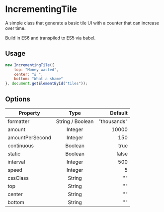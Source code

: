 # IncrementingTile

A simple class that generate a basic tile UI with a counter that can increase over time.

Build in ES6 and transpiled to ES5 via babel.

## Usage

```javascript
new IncrementingTile({
    top: "Money wasted",
    center: "£ ",
    bottom: "What a shame"
}, document.getElementById("tiles"));
```

## Options

| Property        | Type           | Default  |
| -------------- |:--------------:| --------:|
| formatter | String / Boolean | "thousands" |
| amount | Integer |  10000 |
| amountPerSecond | Integer | 150 |
| continuous | Boolean | true |
| static | Boolean | false |
| interval | Integer | 500 |
| speed | Integer | 5 |
| cssClass | String | "" |
| top | String | "" |
| center | String | "" |
| bottom | String | "" |